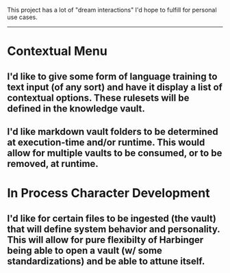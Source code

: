 This project has a lot of "dream interactions" I'd hope to fulfill for personal use cases.

---

# Contextual Menu
## I'd like to give some form of language training to text input (of any sort) and have it display a list of contextual options. These rulesets will be defined in the knowledge vault.

## I'd like markdown vault folders to be determined at execution-time and/or runtime. This would allow for multiple vaults to be consumed, or to be removed, at runtime.

# In Process Character Development
## I'd like for certain files to be ingested (the vault) that will define system behavior and personality. This will allow for pure flexibilty of Harbinger being able to open a vault (w/ some standardizations) and be able to attune itself.